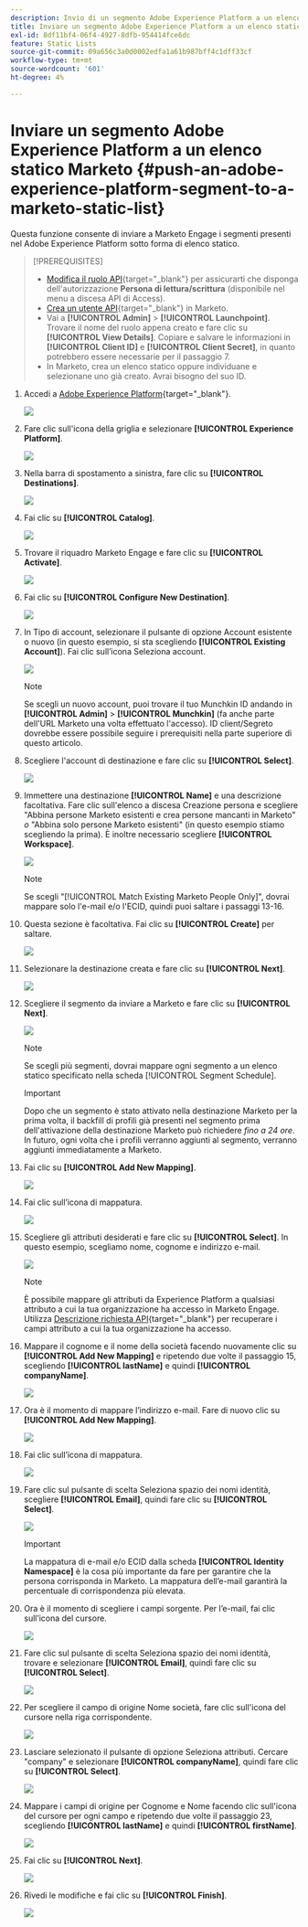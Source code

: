 ```yaml
---
description: Invio di un segmento Adobe Experience Platform a un elenco statico Marketo - Documenti Marketo - Documentazione del prodotto
title: Inviare un segmento Adobe Experience Platform a un elenco statico Marketo
exl-id: 8df11bf4-06f4-4927-8dfb-954414fce6dc
feature: Static Lists
source-git-commit: 09a656c3a0d0002edfa1a61b987bff4c1dff33cf
workflow-type: tm+mt
source-wordcount: '601'
ht-degree: 4%

---
```


# Inviare un segmento Adobe Experience Platform a un elenco statico Marketo {#push-an-adobe-experience-platform-segment-to-a-marketo-static-list}

Questa funzione consente di inviare a Marketo Engage i segmenti presenti nel Adobe Experience Platform sotto forma di elenco statico.

>[!PREREQUISITES]
>
>* [Modifica il ruolo API](/help/marketo/product-docs/administration/users-and-roles/create-delete-edit-and-change-a-user-role.md#edit-an-existing-role){target="_blank"} per assicurarti che disponga dell&#39;autorizzazione **Persona di lettura/scrittura** (disponibile nel menu a discesa API di Access).
>* [Crea un utente API](/help/marketo/product-docs/administration/users-and-roles/create-an-api-only-user.md){target="_blank"} in Marketo.
>* Vai a **[!UICONTROL Admin]** > **[!UICONTROL Launchpoint]**. Trovare il nome del ruolo appena creato e fare clic su **[!UICONTROL View Details]**. Copiare e salvare le informazioni in **[!UICONTROL Client ID]** e **[!UICONTROL Client Secret]**, in quanto potrebbero essere necessarie per il passaggio 7.
>* In Marketo, crea un elenco statico oppure individuane e selezionane uno già creato. Avrai bisogno del suo ID.

1. Accedi a [Adobe Experience Platform](https://experience.adobe.com/){target="_blank"}.

   ![](assets/push-an-adobe-experience-platform-segment-1.png)

1. Fare clic sull&#39;icona della griglia e selezionare **[!UICONTROL Experience Platform]**.

   ![](assets/push-an-adobe-experience-platform-segment-2.png)

1. Nella barra di spostamento a sinistra, fare clic su **[!UICONTROL Destinations]**.

   ![](assets/push-an-adobe-experience-platform-segment-3.png)

1. Fai clic su **[!UICONTROL Catalog]**.

   ![](assets/push-an-adobe-experience-platform-segment-4.png)

1. Trovare il riquadro Marketo Engage e fare clic su **[!UICONTROL Activate]**.

   ![](assets/push-an-adobe-experience-platform-segment-5.png)

1. Fai clic su **[!UICONTROL Configure New Destination]**.

   ![](assets/push-an-adobe-experience-platform-segment-6.png)

1. In Tipo di account, selezionare il pulsante di opzione Account esistente o nuovo (in questo esempio, si sta scegliendo **[!UICONTROL Existing Account]**). Fai clic sull’icona Seleziona account.

   ![](assets/push-an-adobe-experience-platform-segment-7.png)

   >[!NOTE]
   >
   >Se scegli un nuovo account, puoi trovare il tuo Munchkin ID andando in **[!UICONTROL Admin]** > **[!UICONTROL Munchkin]** (fa anche parte dell&#39;URL Marketo una volta effettuato l&#39;accesso). ID client/Segreto dovrebbe essere possibile seguire i prerequisiti nella parte superiore di questo articolo.

1. Scegliere l&#39;account di destinazione e fare clic su **[!UICONTROL Select]**.

   ![](assets/push-an-adobe-experience-platform-segment-8.png)

1. Immettere una destinazione **[!UICONTROL Name]** e una descrizione facoltativa. Fare clic sull&#39;elenco a discesa Creazione persona e scegliere &quot;Abbina persone Marketo esistenti e crea persone mancanti in Marketo&quot; _o_ &quot;Abbina solo persone Marketo esistenti&quot; (in questo esempio stiamo scegliendo la prima). È inoltre necessario scegliere **[!UICONTROL Workspace]**.

   ![](assets/push-an-adobe-experience-platform-segment-9.png)

   >[!NOTE]
   >
   >Se scegli &quot;[!UICONTROL Match Existing Marketo People Only]&quot;, dovrai mappare solo l&#39;e-mail e/o l&#39;ECID, quindi puoi saltare i passaggi 13-16.

1. Questa sezione è facoltativa. Fai clic su **[!UICONTROL Create]** per saltare.

   ![](assets/push-an-adobe-experience-platform-segment-10.png)

1. Selezionare la destinazione creata e fare clic su **[!UICONTROL Next]**.

   ![](assets/push-an-adobe-experience-platform-segment-11.png)

1. Scegliere il segmento da inviare a Marketo e fare clic su **[!UICONTROL Next]**.

   ![](assets/push-an-adobe-experience-platform-segment-12.png)

   >[!NOTE]
   >
   >Se scegli più segmenti, dovrai mappare ogni segmento a un elenco statico specificato nella scheda [!UICONTROL Segment Schedule].

   >[!IMPORTANT]
   >
   >Dopo che un segmento è stato attivato nella destinazione Marketo per la prima volta, il backfill di profili già presenti nel segmento prima dell&#39;attivazione della destinazione Marketo può richiedere _fino a 24 ore_. In futuro, ogni volta che i profili verranno aggiunti al segmento, verranno aggiunti immediatamente a Marketo.

1. Fai clic su **[!UICONTROL Add New Mapping]**.

   ![](assets/push-an-adobe-experience-platform-segment-13.png)

1. Fai clic sull’icona di mappatura.

   ![](assets/push-an-adobe-experience-platform-segment-14.png)

1. Scegliere gli attributi desiderati e fare clic su **[!UICONTROL Select]**. In questo esempio, scegliamo nome, cognome e indirizzo e-mail.

   ![](assets/push-an-adobe-experience-platform-segment-15.png)

   >[!NOTE]
   >
   >È possibile mappare gli attributi da Experience Platform a qualsiasi attributo a cui la tua organizzazione ha accesso in Marketo Engage. Utilizza [Descrizione richiesta API](https://experienceleague.adobe.com/en/docs/marketo-developer/marketo/rest/lead-database/lead-database#describe){target="_blank"} per recuperare i campi attributo a cui la tua organizzazione ha accesso.

1. Mappare il cognome e il nome della società facendo nuovamente clic su **[!UICONTROL Add New Mapping]** e ripetendo due volte il passaggio 15, scegliendo **[!UICONTROL lastName]** e quindi **[!UICONTROL companyName]**.

   ![](assets/push-an-adobe-experience-platform-segment-16.png)

1. Ora è il momento di mappare l’indirizzo e-mail. Fare di nuovo clic su **[!UICONTROL Add New Mapping]**.

   ![](assets/push-an-adobe-experience-platform-segment-17.png)

1. Fai clic sull’icona di mappatura.

   ![](assets/push-an-adobe-experience-platform-segment-18.png)

1. Fare clic sul pulsante di scelta Seleziona spazio dei nomi identità, scegliere **[!UICONTROL Email]**, quindi fare clic su **[!UICONTROL Select]**.

   ![](assets/push-an-adobe-experience-platform-segment-19.png)

   >[!IMPORTANT]
   >
   >La mappatura di e-mail e/o ECID dalla scheda **[!UICONTROL Identity Namespace]** è la cosa più importante da fare per garantire che la persona corrisponda in Marketo. La mappatura dell’e-mail garantirà la percentuale di corrispondenza più elevata.

1. Ora è il momento di scegliere i campi sorgente. Per l’e-mail, fai clic sull’icona del cursore.

   ![](assets/push-an-adobe-experience-platform-segment-20.png)

1. Fare clic sul pulsante di scelta Seleziona spazio dei nomi identità, trovare e selezionare **[!UICONTROL Email]**, quindi fare clic su **[!UICONTROL Select]**.

   ![](assets/push-an-adobe-experience-platform-segment-21.png)

1. Per scegliere il campo di origine Nome società, fare clic sull&#39;icona del cursore nella riga corrispondente.

   ![](assets/push-an-adobe-experience-platform-segment-22.png)

1. Lasciare selezionato il pulsante di opzione Seleziona attributi. Cercare &quot;company&quot; e selezionare **[!UICONTROL companyName]**, quindi fare clic su **[!UICONTROL Select]**.

   ![](assets/push-an-adobe-experience-platform-segment-23.png)

1. Mappare i campi di origine per Cognome e Nome facendo clic sull&#39;icona del cursore per ogni campo e ripetendo due volte il passaggio 23, scegliendo **[!UICONTROL lastName]** e quindi **[!UICONTROL firstName]**.

   ![](assets/push-an-adobe-experience-platform-segment-24.png)

1. Fai clic su **[!UICONTROL Next]**.

   ![](assets/push-an-adobe-experience-platform-segment-25.png)

1. Rivedi le modifiche e fai clic su **[!UICONTROL Finish]**.

   ![](assets/push-an-adobe-experience-platform-segment-26.png)
